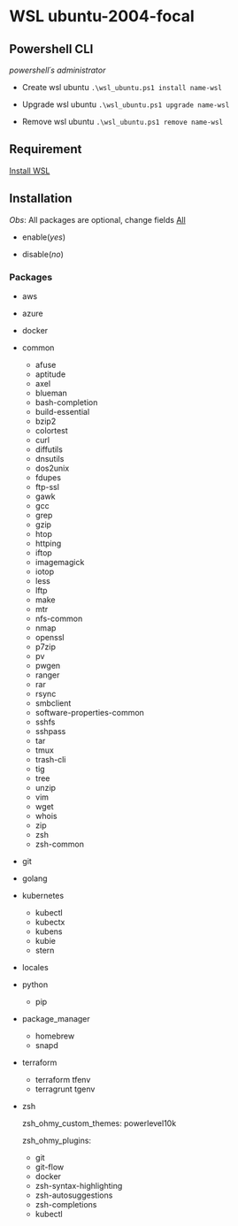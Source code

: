 # WSL ubuntu-2004-focal
## Powershell CLI

*powershell´s administrator*

* Create wsl ubuntu ```.\wsl_ubuntu.ps1 install name-wsl ```

* Upgrade wsl ubuntu ```.\wsl_ubuntu.ps1 upgrade name-wsl ```

* Remove wsl ubuntu ```.\wsl_ubuntu.ps1 remove name-wsl ```

## Requirement

[Install WSL](https://docs.microsoft.com/pt-br/windows/wsl/install-manual)

## Installation
*Obs*: All packages are optional, change fields [All](../wsl/scripts/ansible/group_vars/all.yml)

- enable(*yes*)

- disable(*no*) 

### Packages
* aws
* azure
* docker
* common
    - afuse
    - aptitude
    - axel
    - blueman
    - bash-completion
    - build-essential
    - bzip2
    - colortest
    - curl
    - diffutils
    - dnsutils
    - dos2unix
    - fdupes
    - ftp-ssl
    - gawk
    - gcc
    - grep
    - gzip
    - htop
    - httping
    - iftop
    - imagemagick
    - iotop
    - less
    - lftp
    - make
    - mtr
    - nfs-common
    - nmap
    - openssl
    - p7zip
    - pv
    - pwgen
    - ranger
    - rar
    - rsync
    - smbclient
    - software-properties-common
    - sshfs
    - sshpass
    - tar
    - tmux
    - trash-cli
    - tig
    - tree
    - unzip
    - vim
    - wget
    - whois
    - zip
    - zsh
    - zsh-common
* git
* golang
* kubernetes
    - kubectl
    - kubectx
    - kubens
    - kubie
    - stern
* locales
* python
    - pip
* package_manager
    - homebrew
    - snapd
* terraform 
    - terraform tfenv
    - terragrunt tgenv 
* zsh

    zsh_ohmy_custom_themes: powerlevel10k

    zsh_ohmy_plugins:
    - git
    - git-flow
    - docker
    - zsh-syntax-highlighting
    - zsh-autosuggestions
    - zsh-completions
    - kubectl
